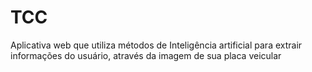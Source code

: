 # TCC
Aplicativa web que utiliza métodos de Inteligência artificial para extrair informações do usuário, através da imagem de sua placa veicular
